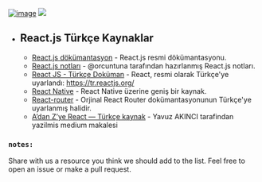 [![image](https://img.shields.io/badge/Twitter-1DA1F2?style=for-the-badge&logo=twitter&logoColor=white)](https://twitter.com/NullPolnt) [![](https://img.shields.io/badge/Discord-7289DA?style=for-the-badge&logo=discord&logoColor=white)](https://disboard.org/server/952012450197303357)

</div>

- ## React.js Türkçe Kaynaklar
    - [React.js dökümantasyon](https://tr.reactjs.org/docs/getting-started.html) - React.js resmi dökümantasyonu.
    - [React.js notları](https://github.com/orcuntuna/react-turkce-kaynak) - @orcuntuna tarafından hazırlanmış React.js notları.
    - [React JS - Türkçe Doküman](https://github.com/omergulcicek/react) - React, resmi olarak Türkçe'ye uyarlandı: https://tr.reactjs.org/
    - [React Native](https://ysfzrn.gitbooks.io/react-native-turkce/content/) - React Native üzerine geniş bir kaynak.
    - [React-router](https://github.com/omergulcicek/react-router) - Orjinal React Router dokümantasyonunun Türkçe'ye uyarlanmış halidir.
    - [A’dan Z’ye React — Türkçe kaynak](https://medium.com/kocsistem/a-dan-z-ye-react-facce30533d0) - Yavuz AKINCI tarafindan yazilmis medium makalesi

### `notes:`
Share with us a resource you think we should add to the list. Feel free to open an issue or make a pull request.
